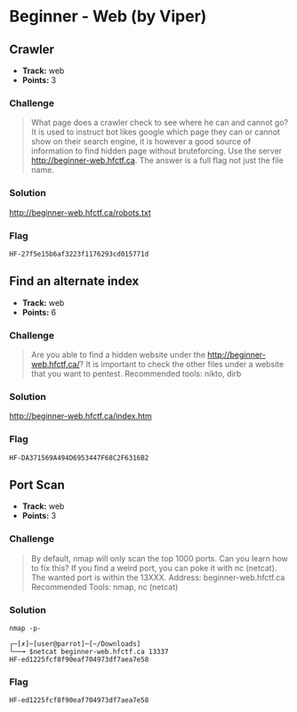 # Beginner - Web (by Viper)

## Crawler

* **Track:** web
* **Points:** 3

### Challenge

> What page does a crawler check to see where he can and cannot go?  It is used to instruct bot likes google which page they can or cannot  show on their search engine, it is however a good source of information  to find hidden page without bruteforcing.  Use the server http://beginner-web.hfctf.ca. The answer is a full flag not just the file name.

### Solution

http://beginner-web.hfctf.ca/robots.txt

### Flag

```
HF-27f5e15b6af3223f1176293cd015771d
```

## Find an alternate index

* **Track:** web
* **Points:** 6

### Challenge

> Are you able to find a hidden website under the http://beginner-web.hfctf.ca/?
 It is important to check the other files under a website that you want to pentest.
> Recommended tools: nikto, dirb

### Solution

http://beginner-web.hfctf.ca/index.htm

### Flag

```
HF-DA371569A494D6953447F68C2F6316B2
```

## Port Scan

* **Track:** web
* **Points:** 3

### Challenge

> By default, nmap will only scan the top 1000 ports. Can you learn  how to fix this? If you find a weird port, you can poke it with nc  (netcat).
> The wanted port is within the 13XXX.
> Address: beginner-web.hfctf.ca
> Recommended Tools: nmap, nc (netcat)

### Solution

    nmap -p-

    ┌─[✗]─[user@parrot]─[~/Downloads]
    └──╼ $netcat beginner-web.hfctf.ca 13337
    HF-ed1225fcf8f90eaf704973df7aea7e58

### Flag

```
HF-ed1225fcf8f90eaf704973df7aea7e58
```
 